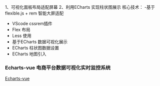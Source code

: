 1、可视化面板布局适配屏幕
2、利用ECharts 实现柱状图展示
核心技术：
-基于 flexible.js + rem 智能大屏适配
- VScode cssrem插件
- Flex 布局
- Less 使用
- 基于ECharts 数据可视化展示
- ECharts 柱状图数据设置
- ECharts 地图引入



### Echarts-vue 电商平台数据可视化实时监控系统

[Echarts-vue](Echarts-vue)
